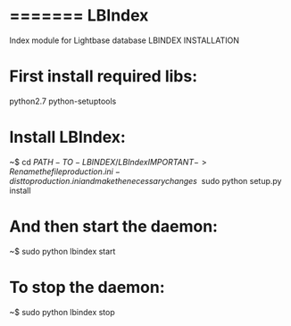 
=======
LBIndex
=======

Index module for Lightbase database
LBINDEX INSTALLATION

# First install required libs:

python2.7
python-setuptools

# Install LBIndex:

~$ cd $PATH-TO-LBINDEX/LBIndex
IMPORTANT -> Rename the file production.ini-dist to production.ini and make the necessary changes
~$ sudo python setup.py install

# And then start the daemon:

~$ sudo python lbindex start

# To stop the daemon:
~$ sudo python lbindex stop
